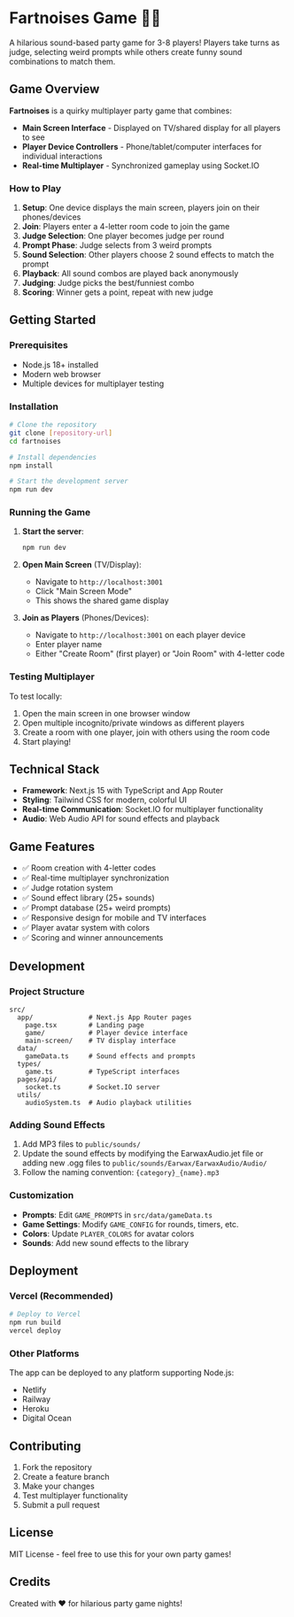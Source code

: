 # Fartnoises Game 🎵💨

A hilarious sound-based party game for 3-8 players! Players take turns as judge, selecting weird prompts while others create funny sound combinations to match them.

## Game Overview

**Fartnoises** is a quirky multiplayer party game that combines:

- **Main Screen Interface** - Displayed on TV/shared display for all players to see
- **Player Device Controllers** - Phone/tablet/computer interfaces for individual interactions
- **Real-time Multiplayer** - Synchronized gameplay using Socket.IO

### How to Play

1. **Setup**: One device displays the main screen, players join on their phones/devices
2. **Join**: Players enter a 4-letter room code to join the game
3. **Judge Selection**: One player becomes judge per round
4. **Prompt Phase**: Judge selects from 3 weird prompts
5. **Sound Selection**: Other players choose 2 sound effects to match the prompt
6. **Playback**: All sound combos are played back anonymously
7. **Judging**: Judge picks the best/funniest combo
8. **Scoring**: Winner gets a point, repeat with new judge

## Getting Started

### Prerequisites

- Node.js 18+ installed
- Modern web browser
- Multiple devices for multiplayer testing

### Installation

```bash
# Clone the repository
git clone [repository-url]
cd fartnoises

# Install dependencies
npm install

# Start the development server
npm run dev
```

### Running the Game

1. **Start the server**:

   ```bash
   npm run dev
   ```

2. **Open Main Screen** (TV/Display):

   - Navigate to `http://localhost:3001`
   - Click "Main Screen Mode"
   - This shows the shared game display

3. **Join as Players** (Phones/Devices):
   - Navigate to `http://localhost:3001` on each player device
   - Enter player name
   - Either "Create Room" (first player) or "Join Room" with 4-letter code

### Testing Multiplayer

To test locally:

1. Open the main screen in one browser window
2. Open multiple incognito/private windows as different players
3. Create a room with one player, join with others using the room code
4. Start playing!

## Technical Stack

- **Framework**: Next.js 15 with TypeScript and App Router
- **Styling**: Tailwind CSS for modern, colorful UI
- **Real-time Communication**: Socket.IO for multiplayer functionality
- **Audio**: Web Audio API for sound effects and playback

## Game Features

- ✅ Room creation with 4-letter codes
- ✅ Real-time multiplayer synchronization
- ✅ Judge rotation system
- ✅ Sound effect library (25+ sounds)
- ✅ Prompt database (25+ weird prompts)
- ✅ Responsive design for mobile and TV interfaces
- ✅ Player avatar system with colors
- ✅ Scoring and winner announcements

## Development

### Project Structure

```
src/
  app/              # Next.js App Router pages
    page.tsx        # Landing page
    game/           # Player device interface
    main-screen/    # TV display interface
  data/
    gameData.ts     # Sound effects and prompts
  types/
    game.ts         # TypeScript interfaces
  pages/api/
    socket.ts       # Socket.IO server
  utils/
    audioSystem.ts  # Audio playback utilities
```

### Adding Sound Effects

1. Add MP3 files to `public/sounds/`
2. Update the sound effects by modifying the EarwaxAudio.jet file or adding new .ogg files to `public/sounds/Earwax/EarwaxAudio/Audio/`
3. Follow the naming convention: `{category}_{name}.mp3`

### Customization

- **Prompts**: Edit `GAME_PROMPTS` in `src/data/gameData.ts`
- **Game Settings**: Modify `GAME_CONFIG` for rounds, timers, etc.
- **Colors**: Update `PLAYER_COLORS` for avatar colors
- **Sounds**: Add new sound effects to the library

## Deployment

### Vercel (Recommended)

```bash
# Deploy to Vercel
npm run build
vercel deploy
```

### Other Platforms

The app can be deployed to any platform supporting Node.js:

- Netlify
- Railway
- Heroku
- Digital Ocean

## Contributing

1. Fork the repository
2. Create a feature branch
3. Make your changes
4. Test multiplayer functionality
5. Submit a pull request

## License

MIT License - feel free to use this for your own party games!

## Credits

Created with ❤️ for hilarious party game nights!

